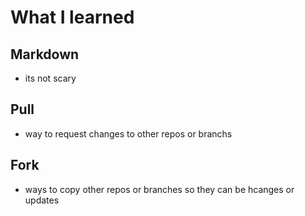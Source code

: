# What I learned
## Markdown
* its not scary
## Pull
* way to request changes to other repos or branchs
## Fork
* ways to copy other repos or branches so they can be hcanges or updates
